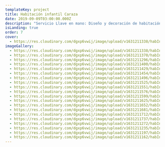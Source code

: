 ```yaml
---
templateKey: project
title: Habitación infantil Caraza
date: 2019-09-09T03:00:00.000Z
description: "Servicio Llave en mano: Diseño y decoración de habitación infantil."
isLanding: true
order: 7
cover:
  - https://res.cloudinary.com/dgxp6vwij/image/upload/v1631211338/habInfantilCalaza/habCalaza-6_qpwphl.jpg
imageGallery:
  - https://res.cloudinary.com/dgxp6vwij/image/upload/v1631211338/habInfantilCalaza/habCalaza-6_qpwphl.jpg
  - https://res.cloudinary.com/dgxp6vwij/image/upload/v1631211370/habInfantilCalaza/habCalaza-7_ihqbj6.jpg
  - https://res.cloudinary.com/dgxp6vwij/image/upload/v1631211296/habInfantilCalaza/habCalaza-5_fpuvt1.jpg
  - https://res.cloudinary.com/dgxp6vwij/image/upload/v1631211400/habInfantilCalaza/habCalaza-8_r3qnvs.jpg
  - https://res.cloudinary.com/dgxp6vwij/image/upload/v1631211429/habInfantilCalaza/habCalaza-9_tvnnwu.jpg
  - https://res.cloudinary.com/dgxp6vwij/image/upload/v1631211454/habInfantilCalaza/habCalaza-10_mdc05v.jpg
  - https://res.cloudinary.com/dgxp6vwij/image/upload/v1631211496/habInfantilCalaza/habCalaza-11_dgeb5a.jpg
  - https://res.cloudinary.com/dgxp6vwij/image/upload/v1631211525/habInfantilCalaza/habCalaza-12_srjse3.jpg
  - https://res.cloudinary.com/dgxp6vwij/image/upload/v1631211551/habInfantilCalaza/habCalaza-13_s25kvn.jpg
  - https://res.cloudinary.com/dgxp6vwij/image/upload/v1631211576/habInfantilCalaza/habCalaza-14_zuj4n7.jpg
  - https://res.cloudinary.com/dgxp6vwij/image/upload/v1631211599/habInfantilCalaza/habCalaza-15_w2dqm6.jpg
  - https://res.cloudinary.com/dgxp6vwij/image/upload/v1631211625/habInfantilCalaza/habCalaza-16_v9pzoo.jpg
  - https://res.cloudinary.com/dgxp6vwij/image/upload/v1631211652/habInfantilCalaza/habCalaza-17_kjhooq.jpg
  - https://res.cloudinary.com/dgxp6vwij/image/upload/v1631211681/habInfantilCalaza/habCalaza-18_trfenq.jpg
  - https://res.cloudinary.com/dgxp6vwij/image/upload/v1631211712/habInfantilCalaza/habCalaza-19_hj8rvt.jpg
  - https://res.cloudinary.com/dgxp6vwij/image/upload/v1631211737/habInfantilCalaza/habCalaza-20_mlnicx.jpg
  - https://res.cloudinary.com/dgxp6vwij/image/upload/v1631211272/habInfantilCalaza/habCalaza-4_us0tcd.jpg
  - https://res.cloudinary.com/dgxp6vwij/image/upload/v1631211235/habInfantilCalaza/habCalaza-3_xmdbhv.jpg
  - https://res.cloudinary.com/dgxp6vwij/image/upload/v1631211197/habInfantilCalaza/habCalaza-2_q7zl3l.jpg
  - https://res.cloudinary.com/dgxp6vwij/image/upload/v1631211162/habInfantilCalaza/habCalaza-1_xtzcgd.jpg
---
```

